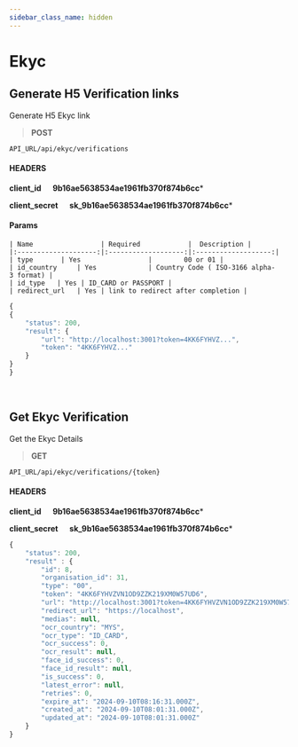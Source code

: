 ```yaml
---
sidebar_class_name: hidden
---
```


# Ekyc

## Generate H5 Verification links

Generate H5  Ekyc link 

>**POST** 

```
API_URL/api/ekyc/verifications
```
#### HEADERS

**client_id &emsp; 9b16ae5638534ae1961fb370f874b6cc***

**client_secret &emsp; sk_9b16ae5638534ae1961fb370f874b6cc***

#### Params     
    | Name                 | Required            |  Description |
    |:--------------------:|:-------------------:|:-------------------:|
    | type       | Yes                 |        00 or 01 |
    | id_country     | Yes             | Country Code ( ISO-3166 alpha-3 format) |     
    | id_type   | Yes | ID_CARD or PASSPORT |
    | redirect_url   | Yes | link to redirect after completion |

```js title="Sample result"
{
{
    "status": 200,
    "result": {
        "url": "http://localhost:3001?token=4KK6FYHVZ...",
        "token": "4KK6FYHVZ..."
    }
}
}
```

<br/>

## Get Ekyc Verification

Get the Ekyc Details

>**GET** 

```
API_URL/api/ekyc/verifications/{token}
```
#### HEADERS

**client_id &emsp; 9b16ae5638534ae1961fb370f874b6cc***

**client_secret &emsp; sk_9b16ae5638534ae1961fb370f874b6cc***



```js title="Sample result"
{
    "status": 200,
    "result" : {
        "id": 8,
        "organisation_id": 31,
        "type": "00",
        "token": "4KK6FYHVZVN1OD9ZZK219XM0W57UD6",
        "url": "http://localhost:3001?token=4KK6FYHVZVN1OD9ZZK219XM0W57UD6",
        "redirect_url": "https://localhost",
        "medias": null,
        "ocr_country": "MYS",
        "ocr_type": "ID_CARD",
        "ocr_success": 0,
        "ocr_result": null,
        "face_id_success": 0,
        "face_id_result": null,
        "is_success": 0,
        "latest_error": null,
        "retries": 0,
        "expire_at": "2024-09-10T08:16:31.000Z",
        "created_at": "2024-09-10T08:01:31.000Z",
        "updated_at": "2024-09-10T08:01:31.000Z"
    }
}
```


<br/>